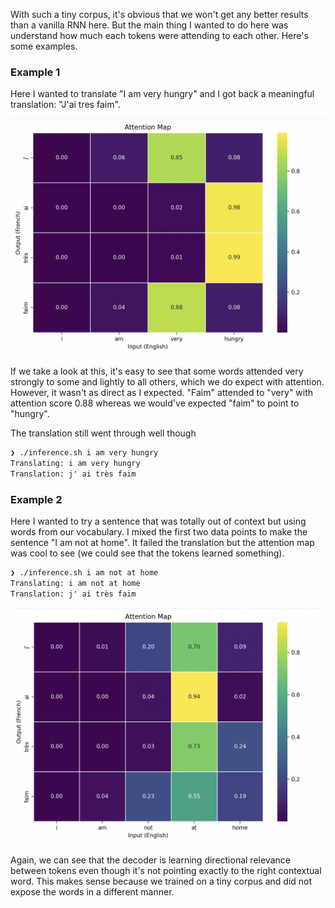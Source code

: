 With such a tiny corpus, it's obvious that we won't get any better results than a vanilla RNN here. But the main thing I wanted to do here was understand how much each tokens were attending to each other. Here's some examples. 

### Example 1 

Here I wanted to translate "I am very hungry" and I got back a meaningful translation: "J'ai tres faim". 

![](attn1.png)

If we take a look at this, it's easy to see that some words attended very strongly to some and lightly to all others, which we do expect with attention. However, it wasn't as direct as I expected. "Faim" attended to "very" with attention score 0.88 whereas we would've expected "faim" to point to "hungry". 

The translation still went through well though

```txt
❯ ./inference.sh i am very hungry
Translating: i am very hungry
Translation: j' ai très faim
```

### Example 2

Here I wanted to try a sentence that was totally out of context but using words from our vocabulary. I mixed the first two data points to make the sentence "I am not at home". It failed the translation but the attention map was cool to see (we could see that the tokens learned something). 

```txt
❯ ./inference.sh i am not at home
Translating: i am not at home
Translation: j' ai très faim
```

![](attn2.png)

Again, we can see that the decoder is learning directional relevance between tokens even though it's not pointing exactly to the right contextual word. This makes sense because we trained on a tiny corpus and did not expose the words in a different manner. 